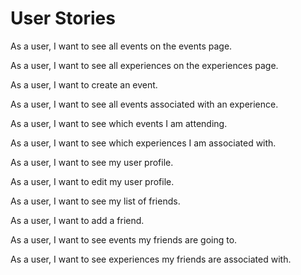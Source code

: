 # User Stories

As a user, I want to see all events on the events page.

As a user, I want to see all experiences on the experiences page. 

As a user, I want to create an event.

As a user, I want to see all events associated with an experience.

As a user, I want to see which events I am attending.

As a user, I want to see which experiences I am associated with.

As a user, I want to see my user profile.

As a user, I want to edit my user profile.

As a user, I want to see my list of friends.

As a user, I want to add a friend. 

As a user, I want to see events my friends are going to.

As a user, I want to see experiences my friends are associated with. 